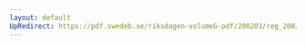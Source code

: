 ```yaml
---
layout: default
UpRedirect: https://pdf.swedeb.se/riksdagen-volumeG-pdf/200203/reg_200203/reg_200203_0171.pdf
---
```

